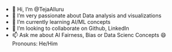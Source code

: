 - 👋 Hi, I’m @TejaAlluru
- 👀 I’m very passionate about Data analysis and visualizations
- 🌱 I’m currently learning AI/ML concepts
- 💞️ I’m looking to collaborate on Github, LinkedIn
- 📫 Ask me about AI Fairness, Bias or Data Scienc Concepts
😄 Pronouns: He/Him

<!---
TejaAlluru/TejaAlluru is a ✨ special ✨ repository because its `README.md` (this file) appears on your GitHub profile.
You can click the Preview link to take a look at your changes.
--->
